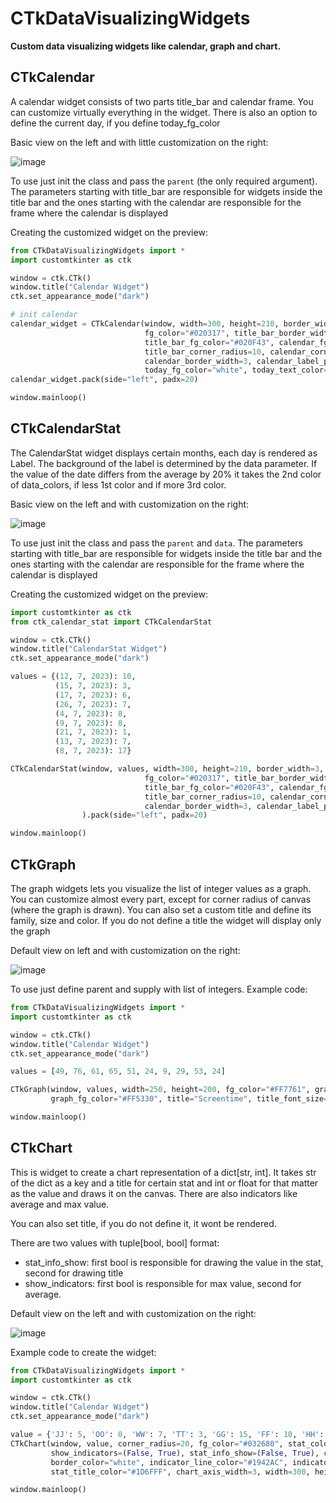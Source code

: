 # CTkDataVisualizingWidgets
**Custom data visualizing widgets like calendar, graph and chart.**

## CTkCalendar
A calendar widget consists of two parts title_bar and calendar frame. You can customize virtually everything in the widget. There is 
also an option to define the current day, if you define today_fg_color

Basic view on the left and with little customization on the right:

![image](https://github.com/ZikPin/Custom-widgets-for-CTk/assets/65452275/b27c41e8-c5bb-4788-92ad-f1e39bc6ab49)

To use just init the class and pass the `parent` (the only required argument). The parameters starting with title_bar are responsible for 
widgets inside the title bar and the ones starting with the calendar are responsible for the frame where the calendar is displayed

Creating the customized widget on the preview:
```python
from CTkDataVisualizingWidgets import *
import customtkinter as ctk

window = ctk.CTk()
window.title("Calendar Widget")
ctk.set_appearance_mode("dark")

# init calendar
calendar_widget = CTkCalendar(window, width=300, height=210, border_width=3, border_color="white",
                              fg_color="#020317", title_bar_border_width=3, title_bar_border_color="white",
                              title_bar_fg_color="#020F43", calendar_fg_color="#020F43", corner_radius=30,
                              title_bar_corner_radius=10, calendar_corner_radius=10, calendar_border_color="white",
                              calendar_border_width=3, calendar_label_pad=5,
                              today_fg_color="white", today_text_color="black")
calendar_widget.pack(side="left", padx=20)

window.mainloop()
```
## CTkCalendarStat
The CalendarStat widget displays certain months, each day is rendered as Label. The background of the label is determined
by the data parameter. If the value of the date differs from the average by 20% it takes the 2nd color of
data_colors, if less 1st color and if more 3rd color.

Basic view on the left and with customization on the right:

![image](https://github.com/ZikPin/CTkDataVisualizingWidgets/assets/65452275/6bd82eef-8b7e-47d3-8f0f-3b8d8e6fe155)

To use just init the class and pass the `parent` and `data`. The parameters starting with title_bar are responsible for 
widgets inside the title bar and the ones starting with the calendar are responsible for the frame where the calendar is displayed

Creating the customized widget on the preview:
```python
import customtkinter as ctk
from ctk_calendar_stat import CTkCalendarStat

window = ctk.CTk()
window.title("CalendarStat Widget")
ctk.set_appearance_mode("dark")

values = {(12, 7, 2023): 10,
          (15, 7, 2023): 3,
          (17, 7, 2023): 6,
          (26, 7, 2023): 7,
          (4, 7, 2023): 8,
          (9, 7, 2023): 8,
          (21, 7, 2023): 1,
          (13, 7, 2023): 7,
          (8, 7, 2023): 17}

CTkCalendarStat(window, values, width=300, height=210, border_width=3, border_color="white",
                              fg_color="#020317", title_bar_border_width=3, title_bar_border_color="white",
                              title_bar_fg_color="#020F43", calendar_fg_color="#020F43", corner_radius=30,
                              title_bar_corner_radius=10, calendar_corner_radius=10, calendar_border_color="white",
                              calendar_border_width=3, calendar_label_pad=5, data_colors=["blue", "green", "red"]
                ).pack(side="left", padx=20)

window.mainloop()
```

## CTkGraph
The graph widgets lets you visualize the list of integer values as a graph. You can customize almost every part, except for corner radius of canvas (where the graph is drawn). You can also set a custom title and define its family, size and color. If you do not define a title
the widget will display only the graph

Default view on left and with customization on the right:

![image](https://github.com/ZikPin/Custom-widgets-for-CTk/assets/65452275/17b46820-d881-4f27-8ea9-7dd572d9d704)

To use just define parent and supply with list of integers. Example code:
```python
from CTkDataVisualizingWidgets import *
import customtkinter as ctk

window = ctk.CTk()
window.title("Calendar Widget")
ctk.set_appearance_mode("dark")

values = [49, 76, 61, 65, 51, 24, 9, 29, 53, 24]

CTkGraph(window, values, width=250, height=200, fg_color="#FF7761", graph_color="#FF7761",
         graph_fg_color="#FF5330", title="Screentime", title_font_size=30, corner_radius=20).pack(side="left", padx=20, pady=20)

window.mainloop()
```
## CTkChart
This is widget to create a chart representation of a dict[str, int]. It takes str of the dict as a key and a title
for certain stat and int or float for that matter as the value and draws it on the canvas. There are also
indicators like average and max value.

You can also set title, if you do not define it, it wont be rendered.

There are two values with tuple[bool, bool] format:
- stat_info_show: first bool is responsible for drawing the value in the stat, second for drawing title
- show_indicators: first bool is responsible for max value, second for average.

Default view on the left and with customization on the right:

![image](https://github.com/ZikPin/Custom-widgets-for-CTk/assets/65452275/e40ea973-77d0-42c4-b740-535c15ad5748)

Example code to create the widget:

```python
from CTkDataVisualizingWidgets import *
import customtkinter as ctk

window = ctk.CTk()
window.title("Calendar Widget")
ctk.set_appearance_mode("dark")

value = {'JJ': 5, 'OO': 0, 'WW': 7, 'TT': 3, 'GG': 15, 'FF': 10, 'HH': 1, 'PP': 12, "AA": 4}
CTkChart(window, value, corner_radius=20, fg_color="#032680", stat_color="#1D6FFF", chart_fg_color="#032680",
         show_indicators=(False, True), stat_info_show=(False, True), chart_arrow="none", border_width=2,
         border_color="white", indicator_line_color="#1942AC", indicator_text_color="#020F43", stat_width=15,
         stat_title_color="#1D6FFF", chart_axis_width=3, width=300, height=200).pack(side="left", pady=20, padx=20)

window.mainloop()
```
